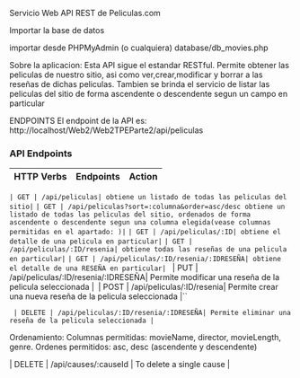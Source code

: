 Servicio Web API REST de Peliculas.com 


Importar la base de datos

importar desde PHPMyAdmin (o cualquiera) database/db_movies.php

Sobre la aplicacion: 
Esta API sigue el estandar RESTful.
Permite obtener las peliculas de nuestro sitio, asi como ver,crear,modificar y borrar a las reseñas de dichas peliculas. 
Tambien se brinda el servicio de listar las peliculas del sitio de forma ascendente o descendente segun un campo en particular


ENDPOINTS 
El endpoint de la API es: http://localhost/Web2/Web2TPEParte2/api/peliculas

### API Endpoints
| HTTP Verbs | Endpoints | Action |
| --- | --- | --- |

``| GET | /api/peliculas| obtiene un listado de todas las peliculas del sitio|``
``| GET | /api/peliculas?sort=:columna&order=asc/desc obtiene un listado de todas las peliculas del sitio, ordenados de forma ascendente o descendente segun una columna elegida(vease columnas permitidas en el apartado: )|``
``| GET | /api/peliculas/:ID| obtiene el detalle de una pelicula en particular|``
``| GET | /api/peliculas/:ID/resenia| obtiene todas las reseñas de una pelicula en particular|``
``| GET | /api/peliculas/:ID/resenia/:IDRESEÑA| obtiene el detalle de una RESEÑA en particular|``
``
``| PUT | /api/peliculas/:ID/resenia/:IDRESEÑA| Permite modificar una reseña de la pelicula seleccionada |``
``| POST | /api/peliculas/:ID/resenia| Permite crear una nueva reseña de la pelicula seleccionada |``

`` | DELETE | /api/peliculas/:ID/resenia/:IDRESEÑA| Permite eliminar una reseña de la pelicula seleccionada |``


Ordenamiento: 
Columnas permitidas: movieName, director, movieLength, genre.
Ordenes permitidos: asc, desc (ascendente y descendente)












| DELETE | /api/causes/:causeId | To delete a single cause |